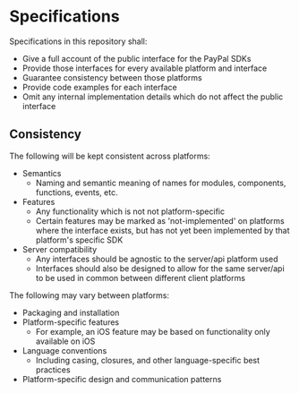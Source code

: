 # Specifications

Specifications in this repository shall:

- Give a full account of the public interface for the PayPal SDKs
- Provide those interfaces for every available platform and interface
- Guarantee consistency between those platforms
- Provide code examples for each interface
- Omit any internal implementation details which do not affect the public interface

## Consistency

The following will be kept consistent across platforms:

- Semantics
  - Naming and semantic meaning of names for modules, components, functions, events, etc.
- Features
  - Any functionality which is not not platform-specific
  - Certain features may be marked as 'not-implemented' on platforms where the interface exists, but has not yet been implemented by that platform's specific SDK
- Server compatibility
  - Any interfaces should be agnostic to the server/api platform used
  - Interfaces should also be designed to allow for the same server/api to be used in common between different client platforms

The following may vary between platforms:

- Packaging and installation
- Platform-specific features
  - For example, an iOS feature may be based on functionality only available on iOS
- Language conventions
  - Including casing, closures, and other language-specific best practices
- Platform-specific design and communication patterns

